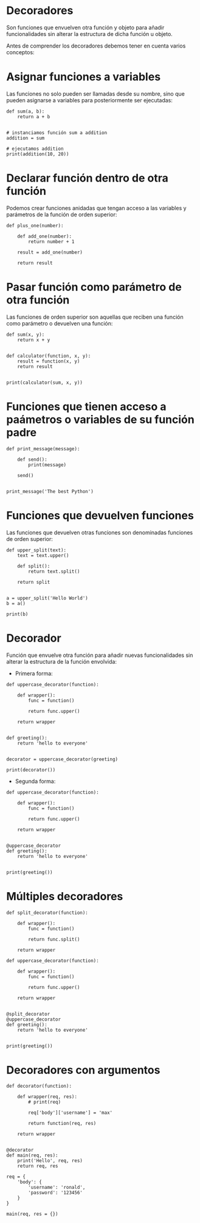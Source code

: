 # Decoradores

Son funciones que envuelven otra función y objeto para añadir funcionalidades sin alterar la estructura de dicha función u objeto.

Antes de comprender los decoradores debemos tener en cuenta varios conceptos:

# Asignar funciones a variables

Las funciones no solo pueden ser llamadas desde su nombre, sino que pueden asignarse a variables para posteriormente ser ejecutadas:

```$
def sum(a, b):
    return a + b


# instanciamos función sum a addition
addition = sum

# ejecutamos addition
print(addition(10, 20))
```

# Declarar función dentro de otra función

Podemos crear funciones anidadas que tengan acceso a las variables y parámetros de la función de orden superior:

```$
def plus_one(number):

    def add_one(number):
        return number + 1

    result = add_one(number)

    return result
```

# Pasar función como parámetro de otra función

Las funciones de orden superior son aquellas que reciben una función como parámetro o devuelven una función:

```$
def sum(x, y):
    return x + y


def calculator(function, x, y):
    result = function(x, y)
    return result


print(calculator(sum, x, y))
```

# Funciones que tienen acceso a paámetros o variables de su función padre

```$
def print_message(message):

    def send():
        print(message)

    send()


print_message('The best Python')
```

# Funciones que devuelven funciones

Las funciones que devuelven otras funciones son denominadas funciones de orden superior:

```$
def upper_split(text):
    text = text.upper()

    def split():
        return text.split()

    return split


a = upper_split('Hello World')
b = a()

print(b)
```

# Decorador

Función que envuelve otra función para añadir nuevas funcionalidades sin alterar la estructura de la función envolvida:

- Primera forma:

```$
def uppercase_decorator(function):

    def wrapper():
        func = function()

        return func.upper()

    return wrapper


def greeting():
    return 'hello to everyone'


decorator = uppercase_decorator(greeting)

print(decorator())
```

- Segunda forma:

```$
def uppercase_decorator(function):

    def wrapper():
        func = function()

        return func.upper()

    return wrapper


@uppercase_decorator
def greeting():
    return 'hello to everyone'


print(greeting())
```

# Múltiples decoradores

```$
def split_decorator(function):

    def wrapper():
        func = function()

        return func.split()

    return wrapper

def uppercase_decorator(function):

    def wrapper():
        func = function()

        return func.upper()

    return wrapper


@split_decorator
@uppercase_decorator
def greeting():
    return 'hello to everyone'


print(greeting())
```

# Decoradores con argumentos

```$
def decorator(function):

    def wrapper(req, res):
        # print(req)

        req['body']['username'] = 'max'

        return function(req, res)

    return wrapper


@decorator
def main(req, res):
    print('Hello', req, res)
    return req, res

req = {
    'body': {
        'username': 'ronald',
        'password': '123456'
    }
}

main(req, res = {})
```
